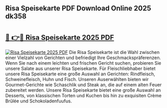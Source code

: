 ## Risa Speisekarte PDF Download Online 2025 dk358

# <h2><a href="http://gcczl7h.nevu.top/?p=Risa+Speisekarte">🔗 👉🔴 Risa Speisekarte 2025 PDF</a></h2>

[![Risa Speisekarte 2025 PDF](https://i.imgur.com/dBaPXMq.png)](http://gcczl7h.nevu.top/?p=Risa+Speisekarte)
Die Risa Speisekarte ist die Wahl zwischen einer Vielzahl von Gerichten und befriedigt Ihre Geschmackspräferenzen. Wenn Sie nach einem leichten und frischen Gericht suchen, probieren Sie unsere Salate aus unserer Risa Speisekarte. Für Fleischliebhaber bietet unsere Risa Speisekarte eine große Auswahl an Gerichten: Rindfleisch, Schweinefleisch, Huhn und Fisch. Unseren Auserwählten bieten wir Gourmet-Gerichte wie Schaschlik und Steak an, die auf einem alten Feuer zubereitet werden. Unsere Risa Speisekarte bietet eine große Auswahl an Desserts, von klassischen Torten und Kuchen bis hin zu exquisiten Crème Brûlée und Schokoladenfuufus.
